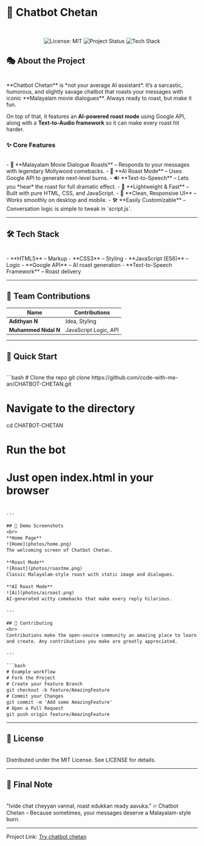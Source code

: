 # 🤖 Chatbot Chetan
<br>
<p align="center">
<img src="https://img.shields.io/badge/License-MIT-yellow.svg" alt="License: MIT">
<img src="https://img.shields.io/badge/status-active-brightgreen" alt="Project Status">
<img src="https://img.shields.io/badge/tech-HTML%2FCSS%2FJS-blue.svg" alt="Tech Stack">
</p>

## 🎭 About the Project
<br>
**Chatbot Chetan** is *not your average AI assistant*. It’s a sarcastic, humorous, and slightly savage chatbot that roasts your messages with iconic **Malayalam movie dialogues**. Always ready to roast, but make it fun.

On top of that, it features an **AI-powered roast mode** using Google API, along with a **Text-to-Audio framework** so it can make every roast hit harder.

### ✨ Core Features
<br>
- 💬 **Malayalam Movie Dialogue Roasts** – Responds to your messages with legendary Mollywood comebacks.
- 🤖 **AI Roast Mode** – Uses Google API to generate next-level burns.
- 🔊 **Text-to-Speech** – Lets you *hear* the roast for full dramatic effect.
- 🚀 **Lightweight & Fast** – Built with pure HTML, CSS, and JavaScript.
- 🎨 **Clean, Responsive UI** – Works smoothly on desktop and mobile.
- 🛠 **Easily Customizable** – Conversation logic is simple to tweak in `script.js`.

---

## 🛠 Tech Stack
<br>
- **HTML5** – Markup
- **CSS3** – Styling
- **JavaScript (ES6)** – Logic
- **Google API** – AI roast generation
- **Text-to-Speech Framework** – Roast delivery

---

## 👥 Team Contributions

| Name                 | Contributions         |
| -------------------- | --------------------- |
| **Adithyan N**       | Idea, Styling         |
| **Muhammed Nidal N** | JavaScript Logic, API |

---

## 🚀 Quick Start
<br>
```bash
# Clone the repo
git clone https://github.com/code-with-me-an/CHATBOT-CHETAN.git

# Navigate to the directory
cd CHATBOT-CHETAN

# Run the bot
# Just open index.html in your browser
```

---

## 📸 Demo Screenshots
<br>
**Home Page**
![Home](photos/home.png)
The welcoming screen of Chatbot Chetan.

**Roast Mode**
![Roast](photos/roastme.png)
Classic Malayalam-style roast with static image and dialogues.

**AI Roast Mode**
![Ai](photos/airoast.png)
AI-generated witty comebacks that make every reply hilarious.

---

## 🤝 Contributing
<br>
Contributions make the open-source community an amazing place to learn and create. Any contributions you make are greatly appreciated.

---

```bash
# Example workflow
# Fork the Project
# Create your Feature Branch 
git checkout -b feature/AmazingFeature
# Commit your Changes
git commit -m 'Add some AmazingFeature'
# Open a Pull Request
git push origin feature/AmazingFeature
```
---
## 📄 License
<br>
Distributed under the MIT License. See LICENSE for details.

---

## 💬 Final Note
<br>
"Ivide chat cheyyan vannal, roast edukkan ready aavuka."
🔥 Chatbot Chetan – Because sometimes, your messages deserve a Malayalam-style burn.

---

<p>
Project Link: <a href="https://code-with-me-an.github.io/CHATBOT-CHETAN/" target="_blank">Try chatbot chetan</a>
</p>


